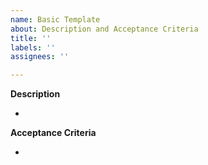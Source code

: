 ```yaml
---
name: Basic Template
about: Description and Acceptance Criteria
title: ''
labels: ''
assignees: ''

---
```


**Description**

- 

**Acceptance Criteria**

-

